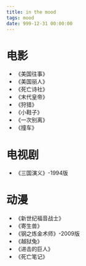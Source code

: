 ```yaml
---
title: in the mood
tags: mood
date: 999-12-31 00:00:00
---
```


# 电影
- 《美国往事》
- 《美国丽人》
- 《死亡诗社》
- 《末代皇帝》
- 《狩猎》
- 《小鞋子》
- 《一次别离》
- 《撞车》

# 电视剧
- 《三国演义》-1994版

# 动漫
- 《新世纪福音战士》
- 《寄生兽》
- 《钢之炼金术师》-2009版
- 《越狱兔》
- 《进击的巨人》
- 《死亡笔记》
